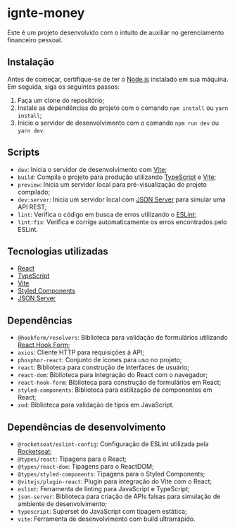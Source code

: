 # ignte-money

Este é um projeto desenvolvido com o intuito de auxiliar no gerenciamento financeiro pessoal. 

## Instalação

Antes de começar, certifique-se de ter o [Node.js](https://nodejs.org/) instalado em sua máquina. Em seguida, siga os seguintes passos:

1. Faça um clone do repositório;
2. Instale as dependências do projeto com o comando `npm install` ou `yarn install`;
3. Inicie o servidor de desenvolvimento com o comando `npm run dev` ou `yarn dev`.

## Scripts

- `dev`: Inicia o servidor de desenvolvimento com [Vite](https://vitejs.dev/);
- `build`: Compila o projeto para produção utilizando [TypeScript](https://www.typescriptlang.org/) e [Vite](https://vitejs.dev/);
- `preview`: Inicia um servidor local para pré-visualização do projeto compilado;
- `dev:server`: Inicia um servidor local com [JSON Server](https://github.com/typicode/json-server) para simular uma API REST;
- `lint`: Verifica o código em busca de erros utilizando o [ESLint](https://eslint.org/);
- `lint:fix`: Verifica e corrige automaticamente os erros encontrados pelo ESLint.

## Tecnologias utilizadas

- [React](https://reactjs.org/)
- [TypeScript](https://www.typescriptlang.org/)
- [Vite](https://vitejs.dev/)
- [Styled Components](https://styled-components.com/)
- [JSON Server](https://github.com/typicode/json-server)

## Dependências

- `@hookform/resolvers`: Biblioteca para validação de formulários utilizando [React Hook Form](https://react-hook-form.com/);
- `axios`: Cliente HTTP para requisições à API;
- `phosphor-react`: Conjunto de ícones para uso no projeto;
- `react`: Biblioteca para construção de interfaces de usuário;
- `react-dom`: Biblioteca para integração do React com o navegador;
- `react-hook-form`: Biblioteca para construção de formulários em React;
- `styled-components`: Biblioteca para estilização de componentes em React;
- `zod`: Biblioteca para validação de tipos em JavaScript.

## Dependências de desenvolvimento

- `@rocketseat/eslint-config`: Configuração de ESLint utilizada pela [Rocketseat](https://rocketseat.com.br/);
- `@types/react`: Tipagens para o React;
- `@types/react-dom`: Tipagens para o ReactDOM;
- `@types/styled-components`: Tipagens para o Styled Components;
- `@vitejs/plugin-react`: Plugin para integração do Vite com o React;
- `eslint`: Ferramenta de linting para JavaScript e TypeScript;
- `json-server`: Biblioteca para criação de APIs falsas para simulação de ambiente de desenvolvimento;
- `typescript`: Superset do JavaScript com tipagem estática;
- `vite`: Ferramenta de desenvolvimento com build ultrarrápido.
